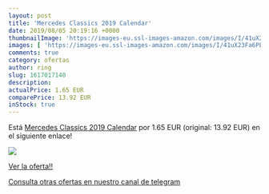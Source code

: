 ```yaml
---
layout: post
title: 'Mercedes Classics 2019 Calendar'
date: 2019/08/05 20:19:16 +0000
thumbnailImage: 'https://images-eu.ssl-images-amazon.com/images/I/41uX23Fa6PL._SL200_.jpg'
images: [ 'https://images-eu.ssl-images-amazon.com/images/I/41uX23Fa6PL._SL200_.jpg' ]
comments: true
category: ofertas
author: ring
slug: 1617017140
description:
actualPrice: 1.65 EUR
comparePrice: 13.92 EUR
inStock: true
---
```


Está [Mercedes Classics 2019 Calendar](https://www.amazon.com/dp/1617017140/?tag=redken08-20) por 1.65 EUR (original: 13.92 EUR) en el siguiente enlace!

[![](https://images-eu.ssl-images-amazon.com/images/I/41uX23Fa6PL._SL200_.jpg)](https://www.amazon.com/dp/1617017140/?tag=redken08-20)

[Ver la oferta!!](https://www.amazon.com/dp/1617017140/?tag=redken08-20)

[Consulta otras ofertas en nuestro canal de telegram](https://t.me/s/ofertas25)
